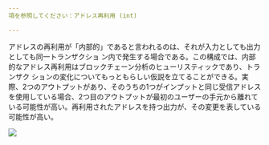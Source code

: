 ```yaml
---
項を参照してください：アドレス再利用 (int)

---
```

アドレスの再利用が「内部的」であると言われるのは、それが入力としても出力としても同一トランザクショ ン内で発生する場合である。この構成では、内部的なアドレス再利用はブロックチェーン分析のヒューリスティックであり、トランザク ションの変化についてもっともらしい仮説を立てることができる。実際、2つのアウトプットがあり、そのうちの1つがインプットと同じ受信アドレスを使用している場合、2つ目のアウトプットが最初のユーザーの手元から離れている可能性が高い。再利用されたアドレスを持つ出力が、その変更を表している可能性が高い。

![](../../dictionnaire/assets/10.webp)